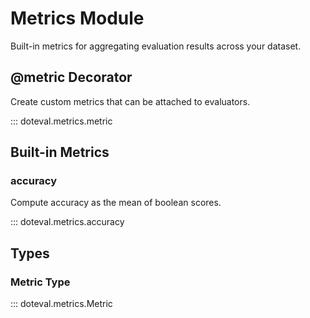 # Metrics Module

Built-in metrics for aggregating evaluation results across your dataset.

## @metric Decorator

Create custom metrics that can be attached to evaluators.

::: doteval.metrics.metric

## Built-in Metrics

### accuracy

Compute accuracy as the mean of boolean scores.

::: doteval.metrics.accuracy

## Types

### Metric Type

::: doteval.metrics.Metric

